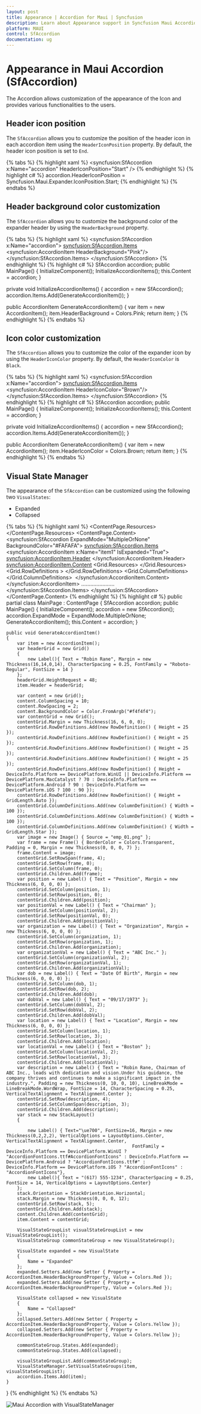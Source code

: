 ```yaml
---
layout: post
title: Appearance | Accordion for Maui | Syncfusion
description: Learn about Appearance support in Syncfusion Maui Accordion (SfAccordion) control and more details.
platform: MAUI
control: SfAccordion
documentation: ug
---
```


# Appearance in Maui Accordion (SfAccordion)

The Accordion allows customization of the appearance of the Icon and provides various functionalities to the users.

## Header icon position 
 
The `SfAccordion` allows you to customize the position of the header icon in each accordion item using the `HeaderIconPosition` property. By default, the header icon position is set to `End`.

{% tabs %}
{% highlight xaml %}
<syncfusion:SfAccordion x:Name="accordion" 
                        HeaderIconPosition="Start" />
{% endhighlight %}
{% highlight c# %}
accordion.HeaderIconPosition = Syncfusion.Maui.Expander.IconPosition.Start;
{% endhighlight %}
{% endtabs %}

## Header background color customization

The `SfAccordion` allows you to customize the background color of the expander header by using the `HeaderBackground` property.

{% tabs %}
{% highlight xaml %}
<syncfusion:SfAccordion x:Name="accordion">
    <syncfusion:SfAccordion.Items>
        <syncfusion:AccordionItem HeaderBackground="Pink"/>
    </syncfusion:SfAccordion.Items>
</syncfusion:SfAccordion>
{% endhighlight %}
{% highlight c# %}
SfAccordion accordion;
public MainPage()
{
    InitializeComponent();
    InitializeAccordionItems();
    this.Content = accordion;
}

private void InitializeAccordionItems()
{
    accordion = new SfAccordion();
    accordion.Items.Add(GenerateAccordionItem());
}

public AccordionItem GenerateAccordionItem()
{
    var item = new AccordionItem();
    item.HeaderBackground = Colors.Pink;
    return item;
}
{% endhighlight %}
{% endtabs %}

## Icon color customization

The `SfAccordion` allows you to customize the color of the expander icon by using the `HeaderIconColor` property. By default, the `HeaderIconColor` is `Black`.

{% tabs %}
{% highlight xaml %}
<syncfusion:SfAccordion x:Name="accordion">
    <syncfusion:SfAccordion.Items>
        <syncfusion:AccordionItem HeaderIconColor="Brown"/>
    </syncfusion:SfAccordion.Items>
</syncfusion:SfAccordion>
{% endhighlight %}
{% highlight c# %}
SfAccordion accordion;
public MainPage()
{
    InitializeComponent();
    InitializeAccordionItems();
    this.Content = accordion;
}

private void InitializeAccordionItems()
{
    accordion = new SfAccordion();
    accordion.Items.Add(GenerateAccordionItem());
}

public AccordionItem GenerateAccordionItem()
{
    var item = new AccordionItem();
    item.HeaderIconColor = Colors.Brown;
    return item;
}
{% endhighlight %}
{% endtabs %}

## Visual State Manager

The appearance of the `SfAccordion` can be customized using the following two `VisualStates`:

* Expanded
* Collapsed

{% tabs %}
{% highlight xaml %}
     <ContentPage.Resources>
        <Style TargetType="syncfusion:AccordionItem">
            <Setter Property="VisualStateManager.VisualStateGroups">
                <VisualStateGroupList>
                    <VisualStateGroup>
                        <VisualState Name="Expanded">
                            <VisualState.Setters>
                                <Setter Property="HeaderBackground" Value="#6750A4"/>
                                <Setter Property="HeaderIconColor" Value="White"/>
                            </VisualState.Setters>
                        </VisualState>
                        <VisualState Name="Collapsed">
                            <VisualState.Setters>
                                <Setter Property="HeaderBackground" Value="#1F1C1B1F"/>
                                <Setter Property="HeaderIconColor" Value="#49454F"/>
                            </VisualState.Setters>
                        </VisualState>
                    </VisualStateGroup>
                </VisualStateGroupList>
            </Setter>
        </Style>
    </ContentPage.Resources>
    <ContentPage.Content>
        <syncfusion:SfAccordion ExpandMode="MultipleOrNone" BackgroundColor="#FAFAFA">
            <syncfusion:SfAccordion.Items>
                <syncfusion:AccordionItem x:Name="item1" 
                                          IsExpanded="True">
                    <syncfusion:AccordionItem.Header>
                        <Grid Padding="5,5,5,5">
                            <Label TextColor="{Binding HeaderIconColor, Source={x:Reference item1}}" Text="Robin Rane" VerticalTextAlignment="Center"/>
                        </Grid>
                    </syncfusion:AccordionItem.Header>
                    <syncfusion:AccordionItem.Content>
                        <Grid ColumnSpacing="10" RowSpacing="2" >
                            <Grid Margin="16,6,0,0">
                                <Grid.Resources>
                                    <Style TargetType="Label">
                                        <Setter Property="FontFamily" Value="Roboto-Regular"/>
                                    </Style>
                                </Grid.Resources>
                                <Grid.RowDefinitions >
                                    <RowDefinition Height="25"/>
                                    <RowDefinition Height="25"/>
                                    <RowDefinition Height="25"/>
                                    <RowDefinition Height="25"/>
                                    <RowDefinition Height="{OnPlatform Default=90,Android=90,WinUI=70, iOS=100,MacCatalyst=70 }"/>
                                    <RowDefinition Height="Auto"/>
                                </Grid.RowDefinitions>
                                <Grid.ColumnDefinitions>
                                    <ColumnDefinition Width="100"/>
                                    <ColumnDefinition Width="100"/>
                                    <ColumnDefinition Width="*"/>
                                </Grid.ColumnDefinitions>
                                <Frame  Grid.RowSpan="4" BorderColor="Transparent" Grid.Row="0" Grid.Column="0"  Padding="0" Margin="0,0,0,7">
                                    <Image  Source="emp_01.png"/>
                                </Frame>
                                <Label Text="Position" Grid.Column="1" Grid.Row="0" Margin="6,0,0,0"/>
                                <Label Text="Chairman" Grid.Row="0" Grid.Column="2"/>
                                <Label Text="Organization " Grid.Row="1" Grid.Column="1" Margin="6,0,0,0"/>
                                <Label Text="ABC Inc." Grid.Row="1" Grid.Column="2"/>
                                <Label Text="Date Of Birth " Grid.Row="2" Grid.Column="1" Margin="6,0,0,0"/>
                                <Label Text="09/17/1973" Grid.Row="2" Grid.Column="2"/>
                                <Label Text="Location " Grid.Row="3" Grid.Column="1" Margin="6,0,0,0"/>
                                <Label Text="Boston" Grid.Row="3" Grid.Column="2"/>
                                <Label Padding="0,10,0,10" Grid.Row="4" Grid.ColumnSpan="3"  LineBreakMode="WordWrap"  
                                            FontSize="14" CharacterSpacing="0.25" VerticalTextAlignment="Center" 
                                                Text="Robin Rane, Chairman of ABC Inc., leads with dedication and vision.Under his guidance, the company thrives and continues to make a significant impact in the industry.">
                                </Label>
                                <StackLayout Grid.Row="5" Orientation="Horizontal" Margin="0,0,0,12">
                                    <Label Text="&#xe700;" FontSize="16" Margin="0,2,2,2"
                                                   FontFamily='{OnPlatform Android=AccordionFontIcons.ttf#,WinUI=AccordionFontIcons.ttf#AccordionFontIcons,MacCatalyst=AccordionFontIcons,iOS=AccordionFontIcons}'
                                                   VerticalOptions="Center" VerticalTextAlignment="Center"/>
                                    <Label Text="(617) 555-1234" Grid.Column="1" VerticalOptions="Center" CharacterSpacing="0.25" FontSize="14"/>
                                </StackLayout>
                            </Grid>
                        </Grid>
                    </syncfusion:AccordionItem.Content>
                </syncfusion:AccordionItem>
                ......................
            </syncfusion:SfAccordion.Items>
        </syncfusion:SfAccordion>
    </ContentPage.Content>
</ContentPage>
{% endhighlight %}
{% highlight c# %}
public partial class MainPage : ContentPage
{
    SfAccordion accordion;
	public MainPage()
	{
		InitializeComponent();
        accordion = new SfAccordion();
        accordion.ExpandMode = ExpandMode.MultipleOrNone;
        GenerateAccordionItem();
        this.Content = accordion;
    }

    public void GenerateAccordionItem()
    {
        var item = new AccordionItem();
        var headerGrid = new Grid()
        {
            new Label(){ Text = "Robin Rane", Margin = new Thickness(16,14,0,14), CharacterSpacing = 0.25, FontFamily = "Roboto-Regular", FontSize = 14 }
        };
        headerGrid.HeightRequest = 48;
        item.Header = headerGrid;

        var content = new Grid();
        content.ColumnSpacing = 10;
        content.RowSpacing = 2;
        content.BackgroundColor = Color.FromArgb("#f4f4f4");
        var contentGrid = new Grid();
        contentGrid.Margin = new Thickness(16, 6, 0, 0);
        contentGrid.RowDefinitions.Add(new RowDefinition() { Height = 25 });
        contentGrid.RowDefinitions.Add(new RowDefinition() { Height = 25 });
        contentGrid.RowDefinitions.Add(new RowDefinition() { Height = 25 });
        contentGrid.RowDefinitions.Add(new RowDefinition() { Height = 25 });
        contentGrid.RowDefinitions.Add(new RowDefinition() { Height = DeviceInfo.Platform == DevicePlatform.WinUI || DeviceInfo.Platform == DevicePlatform.MacCatalyst ? 70 : DeviceInfo.Platform == DevicePlatform.Android ? 90 : DeviceInfo.Platform == DevicePlatform.iOS ? 100 : 90 });
        contentGrid.RowDefinitions.Add(new RowDefinition() { Height = GridLength.Auto });
        contentGrid.ColumnDefinitions.Add(new ColumnDefinition() { Width = 100 });
        contentGrid.ColumnDefinitions.Add(new ColumnDefinition() { Width = 100 });
        contentGrid.ColumnDefinitions.Add(new ColumnDefinition() { Width = GridLength.Star });
        var image = new Image() { Source = "emp_01.png" };
        var frame = new Frame() { BorderColor = Colors.Transparent, Padding = 0, Margin = new Thickness(0, 0, 0, 7) };
        frame.Content = image;
        contentGrid.SetRowSpan(frame, 4);
        contentGrid.SetRow(frame, 0);
        contentGrid.SetColumn(frame, 0);
        contentGrid.Children.Add(frame);
        var position = new Label() { Text = "Position", Margin = new Thickness(6, 0, 0, 0) };
        contentGrid.SetColumn(position, 1);
        contentGrid.SetRow(position, 0);
        contentGrid.Children.Add(position);
        var positionVal = new Label() { Text = "Chairman" };
        contentGrid.SetColumn(positionVal, 2);
        contentGrid.SetRow(positionVal, 0);
        contentGrid.Children.Add(positionVal);
        var organization = new Label() { Text = "Organization", Margin = new Thickness(6, 0, 0, 0) };
        contentGrid.SetColumn(organization, 1);
        contentGrid.SetRow(organization, 1);
        contentGrid.Children.Add(organization);
        var organizationVal = new Label() { Text = "ABC Inc." };
        contentGrid.SetColumn(organizationVal, 2);
        contentGrid.SetRow(organizationVal, 1);
        contentGrid.Children.Add(organizationVal);
        var dob = new Label() { Text = "Date Of Birth", Margin = new Thickness(6, 0, 0, 0) };
        contentGrid.SetColumn(dob, 1);
        contentGrid.SetRow(dob, 2);
        contentGrid.Children.Add(dob);
        var dobVal = new Label() { Text = "09/17/1973" };
        contentGrid.SetColumn(dobVal, 2);
        contentGrid.SetRow(dobVal, 2);
        contentGrid.Children.Add(dobVal);
        var location = new Label() { Text = "Location", Margin = new Thickness(6, 0, 0, 0) };
        contentGrid.SetColumn(location, 1);
        contentGrid.SetRow(location, 3);
        contentGrid.Children.Add(location);
        var locationVal = new Label() { Text = "Boston" };
        contentGrid.SetColumn(locationVal, 2);
        contentGrid.SetRow(locationVal, 3);
        contentGrid.Children.Add(locationVal);
        var description = new Label() { Text = "Robin Rane, Chairman of ABC Inc., leads with dedication and vision.Under his guidance, the company thrives and continues to make a significant impact in the industry.", Padding = new Thickness(0, 10, 0, 10), LineBreakMode = LineBreakMode.WordWrap, FontSize = 14, CharacterSpacing = 0.25, VerticalTextAlignment = TextAlignment.Center };
        contentGrid.SetRow(description, 4);
        contentGrid.SetColumnSpan(description, 3);
        contentGrid.Children.Add(description);
        var stack = new StackLayout()
        {

            new Label() { Text="\ue700", FontSize=16, Margin = new Thickness(0,2,2,2), VerticalOptions = LayoutOptions.Center, VerticalTextAlignment = TextAlignment.Center,
                                                   FontFamily = DeviceInfo.Platform == DevicePlatform.WinUI ? "AccordionFontIcons.ttf#AccordionFontIcons" : DeviceInfo.Platform == DevicePlatform.Android ? "AccordionFontIcons.ttf#" : DeviceInfo.Platform == DevicePlatform.iOS ? "AccordionFontIcons" : "AccordionFontIcons"},
            new Label(){ Text = "(617) 555-1234", CharacterSpacing = 0.25, FontSize = 14, VerticalOptions = LayoutOptions.Center}
        };
        stack.Orientation = StackOrientation.Horizontal;
        stack.Margin = new Thickness(0, 0, 0, 12);
        contentGrid.SetRow(stack, 5);
        contentGrid.Children.Add(stack);
        content.Children.Add(contentGrid);
        item.Content = contentGrid;

        VisualStateGroupList visualStateGroupList = new VisualStateGroupList();
        VisualStateGroup commonStateGroup = new VisualStateGroup();

        VisualState expanded = new VisualState
        {
            Name = "Expanded"
        };
        expanded.Setters.Add(new Setter { Property = AccordionItem.HeaderBackgroundProperty, Value = Colors.Red });
        expanded.Setters.Add(new Setter { Property = AccordionItem.HeaderBackgroundProperty, Value = Colors.Red });

        VisualState collapsed = new VisualState
        {
            Name = "Collapsed"
        };
        collapsed.Setters.Add(new Setter { Property = AccordionItem.HeaderBackgroundProperty, Value = Colors.Yellow });
        collapsed.Setters.Add(new Setter { Property = AccordionItem.HeaderBackgroundProperty, Value = Colors.Yellow });

        commonStateGroup.States.Add(expanded);
        commonStateGroup.States.Add(collapsed);

        visualStateGroupList.Add(commonStateGroup);
        VisualStateManager.SetVisualStateGroups(item, visualStateGroupList);
        accordion.Items.Add(item);
    }
}
{% endhighlight %}
{% endtabs %}

![Maui Accordion with VisualStateManager](Images/appearance/maui-accordion-with-visual-state-manager.png)
